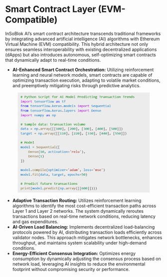 # Smart Contract Layer (EVM-Compatible)

InSoBlok AI’s smart contract architecture transcends traditional frameworks by integrating advanced artificial intelligence (AI) algorithms with Ethereum Virtual Machine (EVM) compatibility. This hybrid architecture not only ensures seamless interoperability with existing decentralized applications (dApps) but also introduces autonomous, self-optimizing smart contracts that dynamically adapt to real-time conditions.

* **AI-Enhanced Smart Contract Orchestration:** Utilizing reinforcement learning and neural network models, smart contracts are capable of optimizing transaction execution, adapting to volatile market conditions, and preemptively mitigating risks through predictive analytics.

<figure><img src="../../.gitbook/assets/image (5).png" alt=""><figcaption></figcaption></figure>

* **Adaptive Transaction Routing:** Utilizes reinforcement learning algorithms to identify the most cost-efficient transaction paths across Layer 1 and Layer 2 networks. The system dynamically reroutes transactions based on real-time network conditions, reducing latency and gas expenditures.
* **AI-Driven Load Balancing:** Implements decentralized load-balancing protocols powered by AI, distributing transaction loads efficiently across validator nodes. This approach mitigates network bottlenecks, enhances throughput, and maintains system scalability under high-demand conditions.
* **Energy-Efficient Consensus Integration:** Optimizes energy consumption by dynamically adjusting the consensus process based on network load, leveraging AI insights to reduce the environmental footprint without compromising security or performance.

